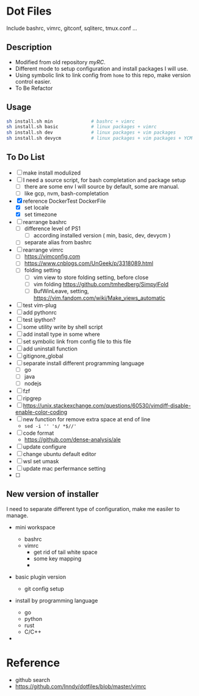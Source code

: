 # Dot Files
Include bashrc, vimrc, gitconf, sqliterc, tmux.conf ...

## Description
* Modified from old repository *myRC*.
* Different mode to setup configuration and install packages I will use.
* Using symbolic link to link config from `home` to this repo, make version control easier.
* To Be Refactor

## Usage

```bash
sh install.sh min              # bashrc + vimrc
sh install.sh basic            # linux packages + vimrc
sh install.sh dev              # linux packages + vim packages
sh install.sh devycm           # linux packages + vim packages + YCM
```

## To Do List
- [ ] make install modulized
- [ ] I need a source script, for bash completation and package setup
    - [ ] there are some env I will source by default, some are manual.
    - [ ] like gcp, nvm, bash-completation
- [x] reference DockerTest DockerFile
    - [x] set locale
    - [x] set timezone
- [ ] rearrange bashrc
    - [ ] difference level of PS1
        - [ ] according installed version ( min, basic, dev, devycm )
    - [ ] separate alias from bashrc
- [ ] rearrange vimrc
    - [ ] https://vimconfig.com
    - [ ] https://www.cnblogs.com/UnGeek/p/3318089.html
    - [ ] folding setting
        - [ ] vim view to store folding setting, before close
        - [ ] vim folding https://github.com/tmhedberg/SimpylFold
        - [ ] BufWinLeave, setting, https://vim.fandom.com/wiki/Make_views_automatic
- [ ] test vim-plug
- [ ] add pythonrc
- [ ] test ipython?
- [ ] some utility write by shell script
- [ ] add install type in some where
- [ ] set symbolic link from config file to this file
- [ ] add uninstall function
- [ ] gitignore_global
- [ ] separate install different programming language
    - [ ] go
    - [ ] java
    - [ ] nodejs
- [ ] fzf
- [ ] ripgrep
- [ ] https://unix.stackexchange.com/questions/60530/vimdiff-disable-enable-color-coding
- [ ] new function for remove extra space at end of line
    * `sed -i '' 's/ *$//'`
- [ ] code format
    * https://github.com/dense-analysis/ale
- [ ] update configure
- [ ] change ubuntu default editor
- [ ] wsl set umask
- [ ] update mac perfermance setting
- [ ] 

## New version of installer

I need to separate different type of configuration, make me easiler to manage.

* mini workspace
  * bashrc
  * vimrc
    * get rid of tail white space
    * some key mapping
    * 

* basic plugin version
  * git config setup
* install by programming language
  * go
  * python
  * rust
  * C/C++
* 

# Reference

* github search
* https://github.com/Inndy/dotfiles/blob/master/vimrc